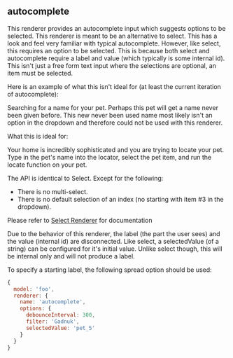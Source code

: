## autocomplete

This renderer provides an autocomplete input which suggests options to be selected. This renderer is meant to be an alternative to select.
This has a look and feel very familiar with typical autocomplete. However, like select, this requires an option to be selected. This is because both select and autocomplete require a label and value (which typically is some internal id). This isn't just a free form text input where the selections are optional, an item must be selected.

Here is an example of what this isn't ideal for (at least the current iteration of autocomplete):

Searching for a name for your pet. Perhaps this pet will get a name never been given before. This new never been used name most likely isn't an option in the dropdown and therefore could not be used with this renderer.

What this is ideal for:

Your home is incredibly sophisticated and you are trying to locate your pet. Type in the pet's name into the locator, select the pet item, and run the locate function on your pet.

The API is identical to Select. Except for the following:
<ul>
  <li>There is no multi-select.</li>
  <li>There is no default selection of an index (no starting with item #3 in the dropdown).</li>
</ul>

Please refer to 
<a href="/#/view/renderers?renderer=select">Select Renderer</a>
for documentation

Due to the behavior of this renderer, the label (the part the user sees) and the value (internal id) are disconnected. Like select, a selectedValue (of a string) can be configured for it's initial value.
Unlike select though, this will be internal only and will not produce a label.

To specify a starting label, the following spread option should be used:

```js
{
  model: 'foo',
  renderer: {
    name: 'autocomplete',
    options: {
      debounceInterval: 300,
      filter: 'Gadnuk',
      selectedValue: 'pet_5'
    }
  }
}
```